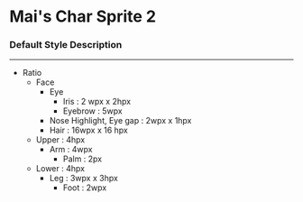 # Mai's Char Sprite 2

### Default Style Description
---
- Ratio
	- Face
		- Eye
			- Iris : 2 wpx x 2hpx
			- Eyebrow : 5wpx
		- Nose Highlight, Eye gap : 2wpx x 1hpx
		- Hair : 16wpx x 16 hpx
	- Upper : 4hpx
		- Arm : 4wpx
			- Palm : 2px
	- Lower : 4hpx
		- Leg : 3wpx x 3hpx 
			- Foot : 2wpx